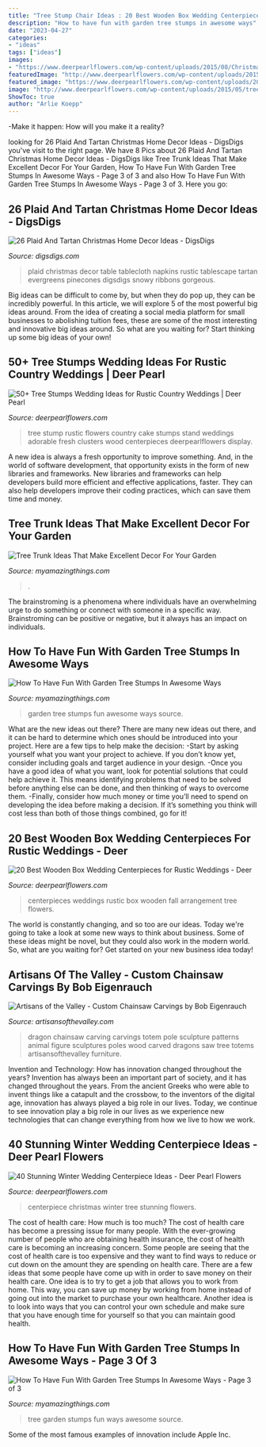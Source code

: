 ```yaml
---
title: "Tree Stump Chair Ideas : 20 Best Wooden Box Wedding Centerpieces For Rustic Weddings"
description: "How to have fun with garden tree stumps in awesome ways"
date: "2023-04-27"
categories:
- "ideas"
tags: ["ideas"]
images:
- "https://www.deerpearlflowers.com/wp-content/uploads/2015/08/Christmas-tree-wedding-centerpiece.jpg"
featuredImage: "http://www.deerpearlflowers.com/wp-content/uploads/2015/05/tree-stump-cake-stand-is-adorable-with-clusters-of-fresh-flowers-on-the-cake-682x1024.jpg"
featured_image: "https://www.deerpearlflowers.com/wp-content/uploads/2015/07/Beautiful-Fall-arrangement-in-Fresh.jpg"
image: "http://www.deerpearlflowers.com/wp-content/uploads/2015/05/tree-stump-cake-stand-is-adorable-with-clusters-of-fresh-flowers-on-the-cake-682x1024.jpg"
ShowToc: true
author: "Arlie Koepp"
---
```



-Make it happen: How will you make it a reality?

	

		
looking for 26 Plaid And Tartan Christmas Home Decor Ideas - DigsDigs you've visit to the right page. We have 8 Pics about 26 Plaid And Tartan Christmas Home Decor Ideas - DigsDigs like Tree Trunk Ideas That Make Excellent Decor For Your Garden, How To Have Fun With Garden Tree Stumps In Awesome Ways - Page 3 of 3 and also How To Have Fun With Garden Tree Stumps In Awesome Ways - Page 3 of 3. Here you go:
		
    
## 26 Plaid And Tartan Christmas Home Decor Ideas - DigsDigs

<img loading=lazy src="https://www.digsdigs.com/photos/2017/12/06-a-plaid-tablecloth-red-napkins-and-lots-of-pinecones-and-evergreens-for-a-rustic-tablescape.jpg" onerror="this.onerror=null;this.src='https://tse1.mm.bing.net/th?id=OIP.OfSSm-VApwqd_kumKPEBDwHaJ4&amp;pid=15.1';" alt="26 Plaid And Tartan Christmas Home Decor Ideas - DigsDigs">

_Source: digsdigs.com_

>plaid christmas decor table tablecloth napkins rustic tablescape tartan evergreens pinecones digsdigs snowy ribbons gorgeous. 

	

Big ideas can be difficult to come by, but when they do pop up, they can be incredibly powerful. In this article, we will explore 5 of the most powerful big ideas around. From the idea of creating a social media platform for small businesses to abolishing tuition fees, these are some of the most interesting and innovative big ideas around. So what are you waiting for? Start thinking up some big ideas of your own!

    
## 50+ Tree Stumps Wedding Ideas For Rustic Country Weddings | Deer Pearl

<img loading=lazy src="http://www.deerpearlflowers.com/wp-content/uploads/2015/05/tree-stump-cake-stand-is-adorable-with-clusters-of-fresh-flowers-on-the-cake-682x1024.jpg" onerror="this.onerror=null;this.src='https://tse4.mm.bing.net/th?id=OIP.cbM1PZmXXpMESfyuA43B2AHaLH&amp;pid=15.1';" alt="50+ Tree Stumps Wedding Ideas for Rustic Country Weddings | Deer Pearl">

_Source: deerpearlflowers.com_

>tree stump rustic flowers country cake stumps stand weddings adorable fresh clusters wood centerpieces deerpearlflowers display. 

	

A new idea is always a fresh opportunity to improve something. And, in the world of software development, that opportunity exists in the form of new libraries and frameworks. New libraries and frameworks can help developers build more efficient and effective applications, faster. They can also help developers improve their coding practices, which can save them time and money.

    
## Tree Trunk Ideas That Make Excellent Decor For Your Garden

<img loading=lazy src="https://myamazingthings.com/wp-content/uploads/2017/08/tree-stump-ideas-5.jpg" onerror="this.onerror=null;this.src='https://tse4.mm.bing.net/th?id=OIP.2NKy81-wkTbC4kaA3tdlDQHaLZ&amp;pid=15.1';" alt="Tree Trunk Ideas That Make Excellent Decor For Your Garden">

_Source: myamazingthings.com_

>. 

	

The brainstroming is a phenomena where individuals have an overwhelming urge to do something or connect with someone in a specific way. Brainstroming can be positive or negative, but it always has an impact on individuals.

    
## How To Have Fun With Garden Tree Stumps In Awesome Ways

<img loading=lazy src="http://myamazingthings.com/wp-content/uploads/2017/03/0bd65d7ade9bdbb63b78112421c29b28-683x1024.jpg" onerror="this.onerror=null;this.src='https://tse2.mm.bing.net/th?id=OIP.LtjjZwDwJ2mOy0GumqvumAHaLG&amp;pid=15.1';" alt="How To Have Fun With Garden Tree Stumps In Awesome Ways">

_Source: myamazingthings.com_

>garden tree stumps fun awesome ways source. 

	

What are the new ideas out there?
There are many new ideas out there, and it can be hard to determine which ones should be introduced into your project. Here are a few tips to help make the decision: 
-Start by asking yourself what you want your project to achieve. If you don’t know yet, consider including goals and target audience in your design.
-Once you have a good idea of what you want, look for potential solutions that could help achieve it. This means identifying problems that need to be solved before anything else can be done, and then thinking of ways to overcome them.
-Finally, consider how much money or time you’ll need to spend on developing the idea before making a decision. If it’s something you think will cost less than both of those things combined, go for it!

    
## 20 Best Wooden Box Wedding Centerpieces For Rustic Weddings - Deer

<img loading=lazy src="https://www.deerpearlflowers.com/wp-content/uploads/2015/07/Beautiful-Fall-arrangement-in-Fresh.jpg" onerror="this.onerror=null;this.src='https://tse4.mm.bing.net/th?id=OIP.A9IV8XKUIoHanOJBAHQO7wHaLF&amp;pid=15.1';" alt="20 Best Wooden Box Wedding Centerpieces for Rustic Weddings - Deer">

_Source: deerpearlflowers.com_

>centerpieces weddings rustic box wooden fall arrangement tree flowers. 

	

The world is constantly changing, and so too are our ideas. Today we're going to take a look at some new ways to think about business. Some of these ideas might be novel, but they could also work in the modern world. So, what are you waiting for? Get started on your new business idea today!

    
## Artisans Of The Valley - Custom Chainsaw Carvings By Bob Eigenrauch

<img loading=lazy src="https://www.artisansofthevalley.com/ws/cs/ws_cs_dragon2a_l.jpg" onerror="this.onerror=null;this.src='https://tse2.mm.bing.net/th?id=OIP.f91pC2AHp-iKn7-ayHLmpAHaLG&amp;pid=15.1';" alt="Artisans of the Valley - Custom Chainsaw Carvings by Bob Eigenrauch">

_Source: artisansofthevalley.com_

>dragon chainsaw carving carvings totem pole sculpture patterns animal figure sculptures poles wood carved dragons saw tree totems artisansofthevalley furniture. 

	

Invention and Technology: How has innovation changed throughout the years?
Invention has always been an important part of society, and it has changed throughout the years. From the ancient Greeks who were able to invent things like a catapult and the crossbow, to the inventors of the digital age, innovation has always played a big role in our lives. Today, we continue to see innovation play a big role in our lives as we experience new technologies that can change everything from how we live to how we work.

    
## 40 Stunning Winter Wedding Centerpiece Ideas - Deer Pearl Flowers

<img loading=lazy src="https://www.deerpearlflowers.com/wp-content/uploads/2015/08/Christmas-tree-wedding-centerpiece.jpg" onerror="this.onerror=null;this.src='https://tse2.mm.bing.net/th?id=OIP.L1yYtp9i0QgwF3N9oIzyqgHaLH&amp;pid=15.1';" alt="40 Stunning Winter Wedding Centerpiece Ideas - Deer Pearl Flowers">

_Source: deerpearlflowers.com_

>centerpiece christmas winter tree stunning flowers. 

	

The cost of health care: How much is too much?
The cost of health care has become a pressing issue for many people. With the ever-growing number of people who are obtaining health insurance, the cost of health care is becoming an increasing concern. Some people are seeing that the cost of health care is too expensive and they want to find ways to reduce or cut down on the amount they are spending on health care. There are a few ideas that some people have come up with in order to save money on their health care. One idea is to try to get a job that allows you to work from home. This way, you can save up money by working from home instead of going out into the market to purchase your own healthcare. Another idea is to look into ways that you can control your own schedule and make sure that you have enough time for yourself so that you can maintain good health.

    
## How To Have Fun With Garden Tree Stumps In Awesome Ways - Page 3 Of 3

<img loading=lazy src="https://myamazingthings.com/wp-content/uploads/2017/03/b23772f266674b60fa5890577a12a948.jpg" onerror="this.onerror=null;this.src='https://tse1.mm.bing.net/th?id=OIP.KlTl82DM0UUzRUd5FnGiJgHaIJ&amp;pid=15.1';" alt="How To Have Fun With Garden Tree Stumps In Awesome Ways - Page 3 of 3">

_Source: myamazingthings.com_

>tree garden stumps fun ways awesome source. 

	

Some of the most famous examples of innovation include Apple Inc.

